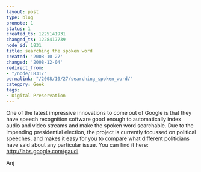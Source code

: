 ```yaml
---
layout: post
type: blog
promote: 1
status: 1
created_ts: 1225141931
changed_ts: 1228417739
node_id: 1831
title: searching the spoken word
created: '2008-10-27'
changed: '2008-12-04'
redirect_from:
- "/node/1831/"
permalink: "/2008/10/27/searching_spoken_word/"
category: Geek
tags:
- Digital Preservation
---
```

One of the latest impressive innovations to come out of Google is that they have speech recognition software good enough to automatically index audio and video streams and make the spoken word searchable. Due to the impending presidential election, the project is currently focussed on political speeches, and makes it easy for you to compare what different politicians have said about any particular issue. You can find it here: <http://labs.google.com/gaudi>

Anj
